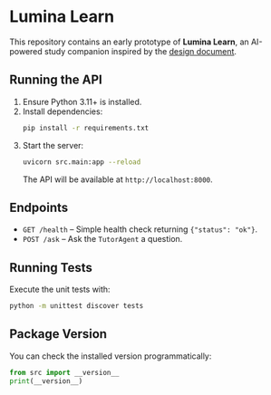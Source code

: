 # Lumina Learn

This repository contains an early prototype of **Lumina Learn**, an AI-powered study companion inspired by the [design document](docs/design.md).

## Running the API

1. Ensure Python 3.11+ is installed.
2. Install dependencies:
   ```bash
   pip install -r requirements.txt
   ```
3. Start the server:
   ```bash
   uvicorn src.main:app --reload
   ```
   The API will be available at `http://localhost:8000`.

## Endpoints

- `GET /health` – Simple health check returning `{"status": "ok"}`.
- `POST /ask` – Ask the `TutorAgent` a question.

## Running Tests

Execute the unit tests with:

```bash
python -m unittest discover tests
```

## Package Version

You can check the installed version programmatically:

```python
from src import __version__
print(__version__)
```

